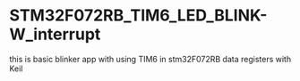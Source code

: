 # STM32F072RB_TIM6_LED_BLINK-W_interrupt

this is basic blinker app with using TIM6 in stm32F072RB data registers with Keil
